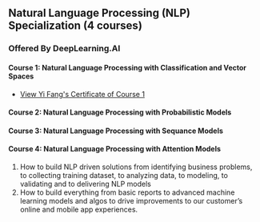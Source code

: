 ## Natural Language Processing (NLP) Specialization (4 courses)
### Offered By DeepLearning.AI

#### Course 1: Natural Language Processing with Classification and Vector Spaces
* [View Yi Fang's Certificate of Course 1](https://coursera.org/share/a1f798a914ceb798a55e2a9093de0372)
#### Course 2: Natural Language Processing with Probabilistic Models
#### Course 3: Natural Language Processing with Sequance Models
#### Course 4: Natural Language Processing with Attention Models 

1. How to build NLP driven solutions from identifying business problems, to collecting training dataset, to analyzing data, to modeling, to validating and to delivering NLP models
2. How to build everything from basic reports to advanced machine learning models and algos to drive improvements to our customer’s online and mobile app experiences.
